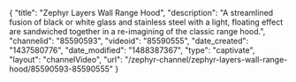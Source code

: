 {
    "title": "Zephyr Layers Wall Range Hood",
    "description": "A streamlined fusion of black or white glass and stainless steel with a light, floating effect are sandwiched together in a re-imagining of the classic range hood.",
    "channelid": "85590593",
    "videoid": "85590555",
    "date_created": "1437580776",
    "date_modified": "1488387367",
    "type": "captivate",
    "layout": "channelVideo",
    "url": "\/zephyr-channel\/zephyr-layers-wall-range-hood\/85590593-85590555"
}